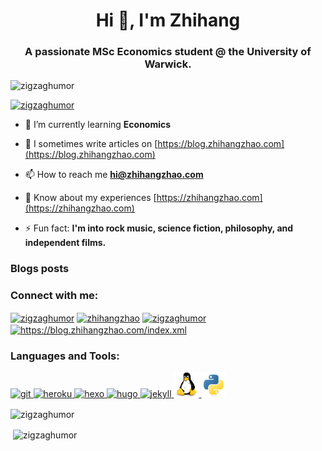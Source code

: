 <h1 align="center">Hi 👋, I'm Zhihang</h1>
<h3 align="center">A passionate MSc Economics student @ the University of Warwick.</h3>

<p align="left"> <img src="https://komarev.com/ghpvc/?username=zigzaghumor&label=Profile%20views&color=0e75b6&style=flat" alt="zigzaghumor" /> </p>

<p align="left"> <a href="https://twitter.com/zigzaghumor" target="blank"><img src="https://img.shields.io/twitter/follow/zigzaghumor?logo=twitter&style=for-the-badge" alt="zigzaghumor" /></a> </p>

- 🌱 I’m currently learning **Economics**

- 📝 I sometimes write articles on [https://blog.zhihangzhao.com](https://blog.zhihangzhao.com)

- 📫 How to reach me **[hi@zhihangzhao.com](mailto:hi@zhihangzhao.com)**

- 📄 Know about my experiences [https://zhihangzhao.com](https://zhihangzhao.com)

- ⚡ Fun fact: **I'm into rock music, science fiction, philosophy, and independent films.**

### Blogs posts
<!-- BLOG-POST-LIST:START -->
<!-- BLOG-POST-LIST:END -->

<h3 align="left">Connect with me:</h3>
<p align="left">
<a href="https://twitter.com/zigzaghumor" target="blank"><img align="center" src="https://raw.githubusercontent.com/rahuldkjain/github-profile-readme-generator/master/src/images/icons/Social/twitter.svg" alt="zigzaghumor" height="30" width="40" /></a>
<a href="https://linkedin.com/in/zhihangzhao" target="blank"><img align="center" src="https://raw.githubusercontent.com/rahuldkjain/github-profile-readme-generator/master/src/images/icons/Social/linked-in-alt.svg" alt="zhihangzhao" height="30" width="40" /></a>
<a href="https://instagram.com/zigzaghumor" target="blank"><img align="center" src="https://raw.githubusercontent.com/rahuldkjain/github-profile-readme-generator/master/src/images/icons/Social/instagram.svg" alt="zigzaghumor" height="30" width="40" /></a>
<a href="https://blog.zhihangzhao.com/index.xml" target="blank"><img align="center" src="https://raw.githubusercontent.com/rahuldkjain/github-profile-readme-generator/master/src/images/icons/Social/rss.svg" alt="https://blog.zhihangzhao.com/index.xml" height="30" width="40" /></a>
</p>

<h3 align="left">Languages and Tools:</h3>
<p align="left"> <a href="https://git-scm.com/" target="_blank" rel="noreferrer"> <img src="https://www.vectorlogo.zone/logos/git-scm/git-scm-icon.svg" alt="git" width="40" height="40"/> </a> <a href="https://heroku.com" target="_blank" rel="noreferrer"> <img src="https://www.vectorlogo.zone/logos/heroku/heroku-icon.svg" alt="heroku" width="40" height="40"/> </a> <a href="hexo.io/" target="_blank" rel="noreferrer"> <img src="https://www.vectorlogo.zone/logos/hexoio/hexoio-icon.svg" alt="hexo" width="40" height="40"/> </a> <a href="https://gohugo.io/" target="_blank" rel="noreferrer"> <img src="https://api.iconify.design/logos-hugo.svg" alt="hugo" width="40" height="40"/> </a> <a href="https://jekyllrb.com/" target="_blank" rel="noreferrer"> <img src="https://www.vectorlogo.zone/logos/jekyllrb/jekyllrb-icon.svg" alt="jekyll" width="40" height="40"/> </a> <a href="https://www.linux.org/" target="_blank" rel="noreferrer"> <img src="https://raw.githubusercontent.com/devicons/devicon/master/icons/linux/linux-original.svg" alt="linux" width="40" height="40"/> </a> <a href="https://www.python.org" target="_blank" rel="noreferrer"> <img src="https://raw.githubusercontent.com/devicons/devicon/master/icons/python/python-original.svg" alt="python" width="40" height="40"/> </a> </p>

<p><img align="center" src="https://github-readme-stats.vercel.app/api/top-langs?username=zigzaghumor&theme=transparent&show_icons=true&locale=en&layout=compact" alt="zigzaghumor" /></p>

<p>&nbsp;<img align="center" src="https://github-readme-stats.vercel.app/api?username=zigzaghumor&theme=transparent&show_icons=true&locale=en" alt="zigzaghumor" /></p>

